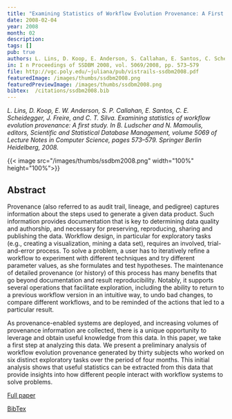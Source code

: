 ```yaml
---
title: "Examining Statistics of Workflow Evolution Provenance: A First Study"
date: 2008-02-04
year: 2008
month: 02
description:
tags: []
pub: true
authors: L. Lins, D. Koop, E. Anderson, S. Callahan, E. Santos, C. Scheidegger, J. Freire and C. Silva
in: I n Proceedings of SSDBM 2008, vol. 5069/2008, pp. 573–579
file: http://vgc.poly.edu/~juliana/pub/vistrails-ssdbm2008.pdf
featuredImage: /images/thumbs/ssdbm2008.png
featuredPreviewImage: /images/thumbs/ssdbm2008.png
bibtex:  /citations/ssdbm2008.bib
---
```


*L. Lins, D. Koop, E. W. Anderson, S. P. Callahan, E. Santos, C. E. Scheidegger, J. Freire, and C. T. Silva. Examining statistics of workflow evolution provenance: A first study. In B. Ludscher and N. Mamoulis, editors, Scientific and Statistical Database Management, volume 5069 of Lecture Notes in Computer Science, pages 573–579. Springer Berlin Heidelberg, 2008.*

{{< image src="/images/thumbs/ssdbm2008.png" width="100%" height="100%">}}

## Abstract
Provenance (also referred to as audit trail, lineage, and pedigree)
captures information about the steps used to generate a given data
product. Such information provides documentation that is key to
determining data quality and authorship, and necessary for preserving,
reproducing, sharing and publishing the data.  Workflow design, in
particular for exploratory tasks (e.g., creating a visualization,
mining a data set), requires an involved, trial-and-error process. To
solve a problem, a user has to iteratively refine a workflow to
experiment with different techniques and try different parameter
values, as she formulates and test hypotheses. The maintenance of
detailed provenance (or history) of this process has many benefits
that go beyond documentation and result reproducibility. Notably, it
supports several operations that facilitate exploration, including the
ability to return to a previous workflow version in an intuitive way,
to undo bad changes, to compare different workflows, and to be
reminded of the actions that led to a particular result.

As provenance-enabled systems are deployed, and increasing volumes of
provenance information are collected, there is a unique opportunity to
leverage and obtain useful knowledge from this data. In this paper, we
take a first step at analyzing this data. We present a preliminary
analysis of workflow evolution provenance generated by thirty subjects
who worked on six distinct exploratory tasks over the period of four
months. This initial analysis shows that useful statistics can be
extracted from this data that provide insights into how different
people interact with workflow systems to solve problems.

[Full paper](http://vgc.poly.edu/~juliana/pub/vistrails-ssdbm2008.pdf)

[BibTex](/citations/ssdbm2008.bib) 